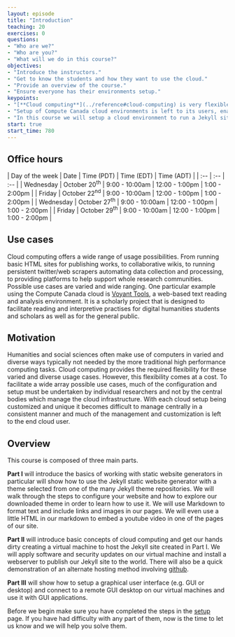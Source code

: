 ```yaml
---
layout: episode
title: "Introduction"
teaching: 20
exercises: 0
questions:
- "Who are we?"
- "Who are you?"
- "What will we do in this course?"
objectives:
- "Introduce the instructors."
- "Get to know the students and how they want to use the cloud."
- "Provide an overview of the course."
- "Ensure everyone has their environments setup."
keypoints:
- "[**Cloud computing**](../reference#cloud-computing) is very flexible and has many diverse uses."
- "Setup of Compute Canada cloud environments is left to its users, enabling great flexibility but requiring more knowledge."
- "In this course we will setup a cloud environment to run a Jekyll site."
start: true
start_time: 780
---
```


## Office hours

| Day of the week | Date | Time (PDT) | Time (EDT) | Time (ADT) |
| :-- | :-- | :-- |
| Wednesday | October 20<sup>th</sup> | 9:00 - 10:00am | 12:00 - 1:00pm | 1:00 - 2:00pm |
| Friday    | October 22<sup>nd</sup> | 9:00 - 10:00am | 12:00 - 1:00pm | 1:00 - 2:00pm |
| Wednesday | October 27<sup>th</sup> | 9:00 - 10:00am | 12:00 - 1:00pm | 1:00 - 2:00pm |
| Friday    | October 29<sup>th</sup> | 9:00 - 10:00am | 12:00 - 1:00pm | 1:00 - 2:00pm |



## Use cases
Cloud computing offers a wide range of usage possibilities. From running basic HTML sites for publishing works, to collaborative wikis, to running persistent twitter/web scrapers automating data collection and processing, to providing platforms to help support whole research communities. Possible use cases are varied and wide ranging. One particular example using the Compute Canada cloud is [Voyant Tools](https://voyant-tools.org/), a web-based text reading and analysis environment. It is a scholarly project that is designed to facilitate reading and interpretive practises for digital humanities students and scholars as well as for the general public.

## Motivation
Humanities and social sciences often make use of computers in varied and diverse ways typically not needed by the more traditional high performance computing tasks. Cloud computing provides the required flexibility for these varied and diverse usage cases. However, this flexibility comes at a cost. To facilitate a wide array possible use cases, much of the configuration and setup must be undertaken by individual researchers and not by the central bodies which manage the cloud infrastructure. With each cloud setup being customized and unique it becomes difficult to manage centrally in a consistent manner and much of the management and customization is left to the end cloud user.

## Overview

This course is composed of three main parts.

**Part I** will introduce the basics of working with static website generators in particular will show how to use the Jekyll static website generator with a theme selected from one of the many Jekyll theme repositories. We will walk through the steps to configure your website and how to explore our downloaded theme in order to learn how to use it. We will use Markdown to format text and include links and images in our pages. We will even use a little HTML in our markdown to embed a youtube video in one of the pages of our site.

**Part II** will introduce basic concepts of cloud computing and get our hands dirty creating a virtual machine to host the Jekyll site created in Part I. We will apply software and security updates on our virtual machine and install a webserver to publish our Jekyll site to the world. There will also be a quick demonstration of an alternate hosting method involving [github](https://github.com/).

**Part III** will show how to setup a graphical user interface (e.g. GUI or desktop) and connect to a remote GUI desktop on our virtual machines and use it with GUI applications.

Before we begin make sure you have completed the steps in the [setup](../setup) page. If you have had difficulty with any part of them, now is the time to let us know and we will help you solve them.
